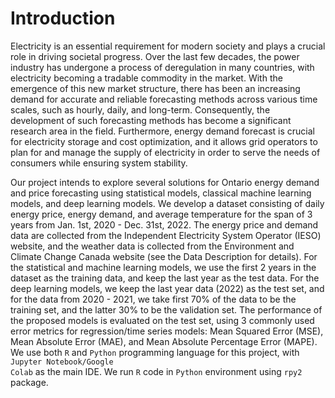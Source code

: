 # Introduction

Electricity is an essential requirement for modern society and plays a crucial role in driving societal progress. Over the last few decades, the power industry has undergone a process of deregulation in many countries, with electricity becoming a tradable commodity in the market. With the emergence of this new market structure, there has been an increasing demand for accurate and reliable forecasting methods across various time scales, such as hourly, daily, and long-term. Consequently, the development of such forecasting methods has become a significant research area in the field. Furthermore, energy demand forecast is crucial for electricity storage and cost optimization, and it allows grid operators to plan for and manage the supply of electricity in order to serve the needs of consumers while ensuring system stability.

Our project intends to explore several solutions for Ontario energy demand and price forecasting using statistical models, classical machine learning models, and deep learning models. We develop a dataset consisting of daily energy price, energy demand, and average temperature for the span of 3 years from Jan. 1st, 2020 - Dec. 31st, 2022. The energy price and demand data are collected from the Independent Electricity System Operator (IESO) website, and the weather data is collected from the Environment and Climate Change Canada website (see the Data Description for details). For the statistical and machine learning models, we use the first 2 years in the dataset as the training data, and keep the last year as the test data. For the deep learning models, we keep the last year data (2022) as the test set, and for the data from 2020 - 2021, we take first 70% of the data to be the training set, and the latter 30% to be the validation set. The performance of the proposed models is evaluated on the test set, using 3 commonly used error metrics for regression/time series models: Mean Squared Error (MSE), Mean Absolute Error (MAE), and Mean Absolute Percentage Error (MAPE). We use both <code>R</code> and <code>Python</code> programming language for this project, with <code>Jupyter Notebook/Google Colab</code> as the main IDE. We run <code>R</code> code in <code>Python</code> environment using <code>rpy2</code> package.
